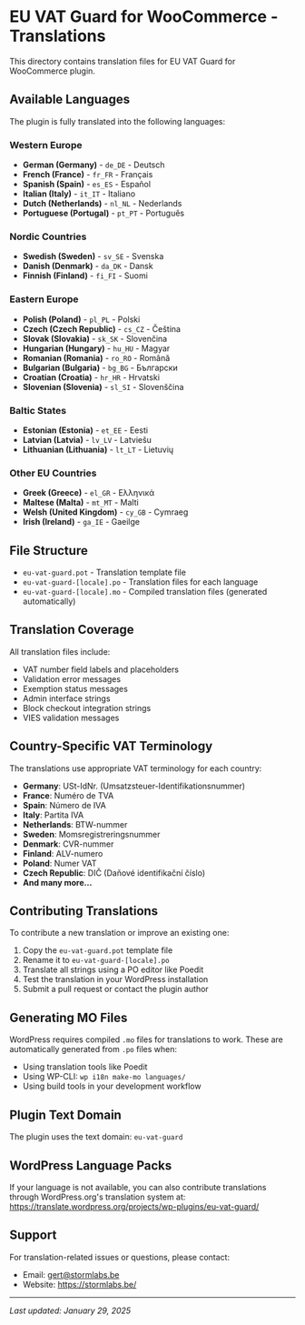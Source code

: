# EU VAT Guard for WooCommerce - Translations

This directory contains translation files for EU VAT Guard for WooCommerce plugin.

## Available Languages

The plugin is fully translated into the following languages:

### Western Europe
- **German (Germany)** - `de_DE` - Deutsch
- **French (France)** - `fr_FR` - Français  
- **Spanish (Spain)** - `es_ES` - Español
- **Italian (Italy)** - `it_IT` - Italiano
- **Dutch (Netherlands)** - `nl_NL` - Nederlands
- **Portuguese (Portugal)** - `pt_PT` - Português

### Nordic Countries
- **Swedish (Sweden)** - `sv_SE` - Svenska
- **Danish (Denmark)** - `da_DK` - Dansk
- **Finnish (Finland)** - `fi_FI` - Suomi

### Eastern Europe
- **Polish (Poland)** - `pl_PL` - Polski
- **Czech (Czech Republic)** - `cs_CZ` - Čeština
- **Slovak (Slovakia)** - `sk_SK` - Slovenčina
- **Hungarian (Hungary)** - `hu_HU` - Magyar
- **Romanian (Romania)** - `ro_RO` - Română
- **Bulgarian (Bulgaria)** - `bg_BG` - Български
- **Croatian (Croatia)** - `hr_HR` - Hrvatski
- **Slovenian (Slovenia)** - `sl_SI` - Slovenščina

### Baltic States
- **Estonian (Estonia)** - `et_EE` - Eesti
- **Latvian (Latvia)** - `lv_LV` - Latviešu
- **Lithuanian (Lithuania)** - `lt_LT` - Lietuvių

### Other EU Countries
- **Greek (Greece)** - `el_GR` - Ελληνικά
- **Maltese (Malta)** - `mt_MT` - Malti
- **Welsh (United Kingdom)** - `cy_GB` - Cymraeg
- **Irish (Ireland)** - `ga_IE` - Gaeilge

## File Structure

- `eu-vat-guard.pot` - Translation template file
- `eu-vat-guard-[locale].po` - Translation files for each language
- `eu-vat-guard-[locale].mo` - Compiled translation files (generated automatically)

## Translation Coverage

All translation files include:

- VAT number field labels and placeholders
- Validation error messages
- Exemption status messages
- Admin interface strings
- Block checkout integration strings
- VIES validation messages

## Country-Specific VAT Terminology

The translations use appropriate VAT terminology for each country:

- **Germany**: USt-IdNr. (Umsatzsteuer-Identifikationsnummer)
- **France**: Numéro de TVA
- **Spain**: Número de IVA
- **Italy**: Partita IVA
- **Netherlands**: BTW-nummer
- **Sweden**: Momsregistreringsnummer
- **Denmark**: CVR-nummer
- **Finland**: ALV-numero
- **Poland**: Numer VAT
- **Czech Republic**: DIČ (Daňové identifikační číslo)
- **And many more...**

## Contributing Translations

To contribute a new translation or improve an existing one:

1. Copy the `eu-vat-guard.pot` template file
2. Rename it to `eu-vat-guard-[locale].po`
3. Translate all strings using a PO editor like Poedit
4. Test the translation in your WordPress installation
5. Submit a pull request or contact the plugin author

## Generating MO Files

WordPress requires compiled `.mo` files for translations to work. These are automatically generated from `.po` files when:

- Using translation tools like Poedit
- Using WP-CLI: `wp i18n make-mo languages/`
- Using build tools in your development workflow

## Plugin Text Domain

The plugin uses the text domain: `eu-vat-guard`

## WordPress Language Packs

If your language is not available, you can also contribute translations through WordPress.org's translation system at:
https://translate.wordpress.org/projects/wp-plugins/eu-vat-guard/

## Support

For translation-related issues or questions, please contact:
- Email: gert@stormlabs.be
- Website: https://stormlabs.be/

---

*Last updated: January 29, 2025*